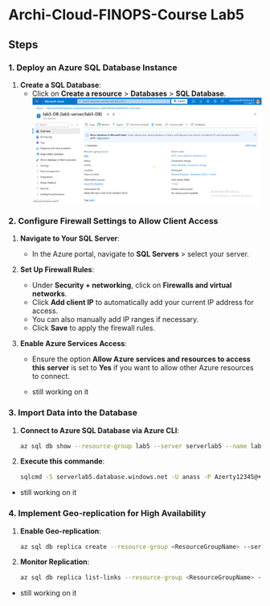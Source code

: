 # Archi-Cloud-FINOPS-Course Lab5

## Steps

### 1. Deploy an Azure SQL Database Instance


1. **Create a SQL Database**:
   - Click on **Create a resource** > **Databases** > **SQL Database**.
   ![SQL Database Creation](./creatingDB.png)

### 2. Configure Firewall Settings to Allow Client Access

1. **Navigate to Your SQL Server**:
   - In the Azure portal, navigate to **SQL Servers** > select your server.

2. **Set Up Firewall Rules**:
   - Under **Security + networking**, click on **Firewalls and virtual networks**.
   - Click **Add client IP** to automatically add your current IP address for access.
   - You can also manually add IP ranges if necessary.
   - Click **Save** to apply the firewall rules.

3. **Enable Azure Services Access**:
   - Ensure the option **Allow Azure services and resources to access this server** is set to **Yes** if you want to allow other Azure resources to connect.


   - still working on it 

### 3. Import Data into the Database
1. **Connect to Azure SQL Database via Azure CLI**:
   ```bash
   az sql db show --resource-group lab5 --server serverlab5 --name lab5-DB

2. **Execute this commande**:
    ```bash
    sqlcmd -S serverlab5.database.windows.net -U anass -P Azerty12345@+ -d lab5-DB -i PATH/data.sql


 - still working on it 

### 4. Implement Geo-replication for High Availability

1. **Enable Geo-replication**:
    ```bash
    az sql db replica create --resource-group <ResourceGroupName> --server <ServerName> --name <DatabaseName> --partner-server <SecondaryServerName> --partner-resource-group <SecondaryResourceGroup>

2. **Monitor Replication**:
    ```bash
    az sql db replica list-links --resource-group <ResourceGroupName> --server <ServerName> --name <DatabaseName>

 - still working on it 